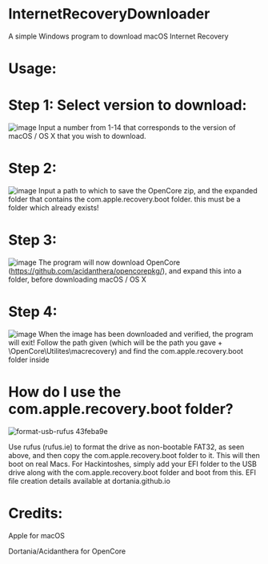 # InternetRecoveryDownloader
A simple Windows program to download macOS Internet Recovery


# Usage:
# Step 1: Select version to download:
![image](https://github.com/user-attachments/assets/95df0399-ae94-49a9-9382-9989ab6e9e5a)
Input a number from 1-14 that corresponds to the version of macOS / OS X that you wish to download.

# Step 2: 
![image](https://github.com/user-attachments/assets/80c7a029-182f-42db-b933-c92f91308465)
Input a path to which to save the OpenCore zip, and the expanded folder that contains the com.apple.recovery.boot folder. this must be a folder which already exists!

# Step 3:
![image](https://github.com/user-attachments/assets/e7a72293-3370-4bb9-b789-4f68bb16e44a)
The program will now download OpenCore (https://github.com/acidanthera/opencorepkg/), and expand this into a folder, before downloading macOS / OS X

# Step 4:
![image](https://github.com/user-attachments/assets/0bd18fa7-f4b6-4ac4-baa1-14d48d12f1a0)
When the image has been downloaded and verified, the program will exit! Follow the path given (which will be the path you gave + \OpenCore\Utilites\macrecovery) and find the com.apple.recovery.boot folder inside

# How do I use the com.apple.recovery.boot folder?
![format-usb-rufus 43feba9e](https://github.com/user-attachments/assets/4e68ac88-0c04-4d55-b121-80a5daa80f13)

Use rufus (rufus.ie) to format the drive as non-bootable FAT32, as seen above, and then copy the com.apple.recovery.boot folder to it. This will then boot on real Macs. For Hackintoshes, simply add your EFI folder to the USB drive along with the com.apple.recovery.boot folder and boot from this. EFI file creation details available at dortania.github.io

# Credits:
Apple for macOS

Dortania/Acidanthera for OpenCore
